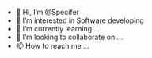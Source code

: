 - 👋 Hi, I’m @Specifer
- 👀 I’m interested in Software developing
- 🌱 I’m currently learning ...
- 💞️ I’m looking to collaborate on ...
- 📫 How to reach me ...

<!---
Specifer/Specifer is a ✨ special ✨ repository because its `README.md` (this file) appears on your GitHub profile.
You can click the Preview link to take a look at your changes.
--->
